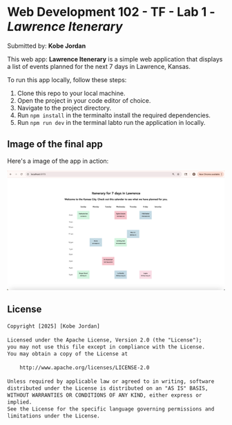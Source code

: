 # Web Development 102 - TF -  Lab 1 - *Lawrence Itenerary*

Submitted by: **Kobe Jordan**

This web app: **Lawrence Itenerary** is a simple web application that displays a list of events planned for the next 7 days in Lawrence, Kansas.

To run this app locally, follow these steps:

1. Clone this repo to your local machine.
2. Open the project in your code editor of choice.
3. Navigate to the project directory.
4. Run `npm install` in the terminalto install the required dependencies.
5. Run `npm run dev` in the terminal labto run the application in locally.

## Image of the final app

Here's a image of the app in action:

<img src='/public/lab1.png' title='App in action' alt='App in action'>


## License

    Copyright [2025] [Kobe Jordan]

    Licensed under the Apache License, Version 2.0 (the "License");
    you may not use this file except in compliance with the License.
    You may obtain a copy of the License at

        http://www.apache.org/licenses/LICENSE-2.0

    Unless required by applicable law or agreed to in writing, software
    distributed under the License is distributed on an "AS IS" BASIS,
    WITHOUT WARRANTIES OR CONDITIONS OF ANY KIND, either express or implied.
    See the License for the specific language governing permissions and
    limitations under the License.